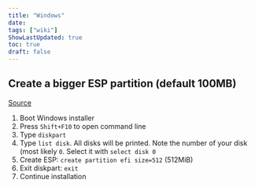 ```yaml
---
title: "Windows"
date: 
tags: ["wiki"]
ShowLastUpdated: true
toc: true
draft: false
---
```



## Create a bigger ESP partition (default 100MB)

[Source](https://superuser.com/questions/1308324/create-efi-partition-before-installing-windows-10)

1. Boot Windows installer
2. Press `Shift+F10` to open command line
3. Type `diskpart`
4. Type `list disk`. All disks will be printed. Note the number of your disk (most likely `0`. Select it with `select disk 0`
5. Create ESP: `create partition efi size=512` (512MiB)
6. Exit diskpart: `exit`
7. Continue installation
